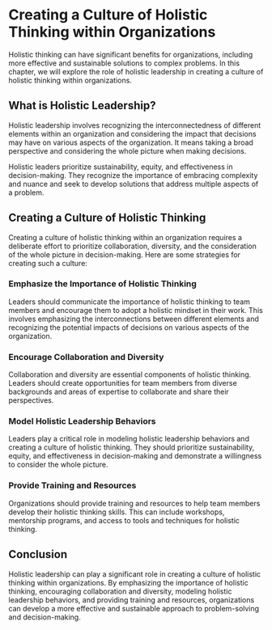 Creating a Culture of Holistic Thinking within Organizations
============================================================================================

Holistic thinking can have significant benefits for organizations, including more effective and sustainable solutions to complex problems. In this chapter, we will explore the role of holistic leadership in creating a culture of holistic thinking within organizations.

What is Holistic Leadership?
----------------------------

Holistic leadership involves recognizing the interconnectedness of different elements within an organization and considering the impact that decisions may have on various aspects of the organization. It means taking a broad perspective and considering the whole picture when making decisions.

Holistic leaders prioritize sustainability, equity, and effectiveness in decision-making. They recognize the importance of embracing complexity and nuance and seek to develop solutions that address multiple aspects of a problem.

Creating a Culture of Holistic Thinking
---------------------------------------

Creating a culture of holistic thinking within an organization requires a deliberate effort to prioritize collaboration, diversity, and the consideration of the whole picture in decision-making. Here are some strategies for creating such a culture:

### Emphasize the Importance of Holistic Thinking

Leaders should communicate the importance of holistic thinking to team members and encourage them to adopt a holistic mindset in their work. This involves emphasizing the interconnections between different elements and recognizing the potential impacts of decisions on various aspects of the organization.

### Encourage Collaboration and Diversity

Collaboration and diversity are essential components of holistic thinking. Leaders should create opportunities for team members from diverse backgrounds and areas of expertise to collaborate and share their perspectives.

### Model Holistic Leadership Behaviors

Leaders play a critical role in modeling holistic leadership behaviors and creating a culture of holistic thinking. They should prioritize sustainability, equity, and effectiveness in decision-making and demonstrate a willingness to consider the whole picture.

### Provide Training and Resources

Organizations should provide training and resources to help team members develop their holistic thinking skills. This can include workshops, mentorship programs, and access to tools and techniques for holistic thinking.

Conclusion
----------

Holistic leadership can play a significant role in creating a culture of holistic thinking within organizations. By emphasizing the importance of holistic thinking, encouraging collaboration and diversity, modeling holistic leadership behaviors, and providing training and resources, organizations can develop a more effective and sustainable approach to problem-solving and decision-making.
